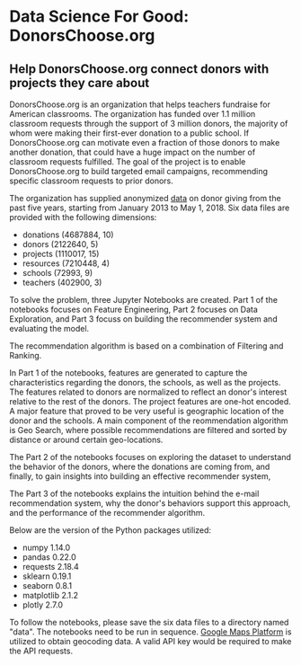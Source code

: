# Data Science For Good: DonorsChoose.org
## Help DonorsChoose.org connect donors with projects they care about

DonorsChoose.org is an organization that helps teachers fundraise for American classrooms. The organization has funded over 1.1 million classroom requests through the support of 3 million donors, the majority of whom were making their first-ever donation to a public school. If DonorsChoose.org can motivate even a fraction of those donors to make another donation, that could have a huge impact on the number of classroom requests fulfilled.  The goal of the project is to enable DonorsChoose.org to build targeted email campaigns, recommending specific classroom requests to prior donors. 

The organization has supplied anonymized [data](https://www.kaggle.com/donorschoose/io) on donor giving from the past five years, starting from January 2013 to May 1, 2018.  Six data files are provided with the following dimensions:
* donations (4687884, 10)
* donors (2122640, 5)
* projects (1110017, 15)
* resources (7210448, 4)
* schools (72993, 9)
* teachers (402900, 3)

To solve the problem, three Jupyter Notebooks are created.   Part 1 of the notebooks focuses on Feature Engineering, Part 2 focuses on Data Exploration, and Part 3 focuss on building the recommender system and evaluating the model.  

The recommendation algorithm is based on a combination of Filtering and Ranking.  

In Part 1 of the notebooks, features are generated to capture the characteristics regarding the donors, the schools, as well as the projects. The features related to donors are normalized to reflect an donor's interest relative to the rest of the donors. The project features are one-hot encoded. A major feature that proved to be very useful is geographic location of the donor and the schools. A main component of the reommendation algorithm is Geo Search, where possible recommendations are filtered and sorted by distance or around certain geo-locations.

The Part 2 of the notebooks focuses on exploring the dataset to understand the behavior of the donors, where the donations are coming from, and finally, to gain insights into building an effective recommender system, 

The Part 3 of the notebooks explains the intuition behind the e-mail recommendation system, why the donor's behaviors support this approach, and the performance of the recommender algorithm.

Below are the version of the Python packages utilized:
* numpy 1.14.0
* pandas 0.22.0
* requests 2.18.4
* sklearn 0.19.1
* seaborn 0.8.1
* matplotlib 2.1.2
* plotly 2.7.0

To follow the notebooks, please save the six data files to a directory named "data". The notebooks need to be run in sequence. [Google Maps Platform](https://cloud.google.com/maps-platform/) is utilized to obtain geocoding data.  A valid API key would be required to make the API requests.   


